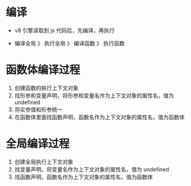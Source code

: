 # 编译
- v8 引擎读取到 js 代码后，先编译，再执行

- 编译全局 》 执行全局  》 编译函数 》 执行函数


# 函数体编译过程
1. 创建函数的执行上下文对象
2. 找形参和变量声明，将形参和变量名作为上下文对象的属性名，值为 undefined
3. 将实参值和形参统一
4. 在函数体里面找函数声明，函数名作为上下文对象的属性名，值为函数体


# 全局编译过程
1. 创建全局执行上下文对象
2. 找变量声明，将变量名作为上下文对象的属性名，值为 undefined
3. 找函数声明，函数名作为上下文对象的属性名，值为函数体